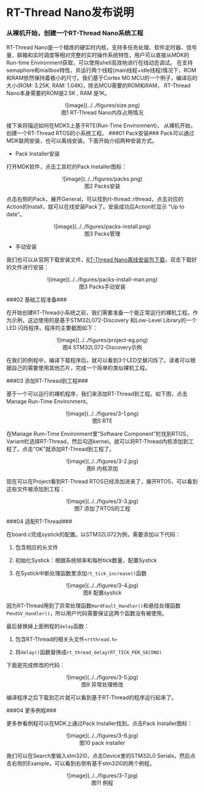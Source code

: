 # RT-Thread Nano发布说明 #

### 从裸机开始，创建一个RT-Thread Nano系统工程 ###
RT-Thread Nano是一个精炼的硬实时内核，支持多任务处理、软件定时器、信号量、邮箱和实时调度等相对完整的实时操作系统特性，用户可以直接从MDK的Run-time Environment获取，可以使用shell高效地进行在线动态调试。
在支持semaphore和mailbox特性，并运行两个线程(main线程+idle线程)情况下，ROM和RAM依然保持着极小的尺寸。我们基于Cortex M0 MCU的一个例子，编译后的大小(ROM: 3.25K, RAM: 1.04K)，除去MCU需要的ROM和RAM， RT-Thread Nano本身需要的ROM是2.5K , RAM 是1K。

<center>![image](../../figures/size.png)</center>
<center>图1 RT-Thread Nano内存占用情况 </center>

接下来将描述如何在MDK5上基于RTE(Run-Time Environment)， 从裸机开始，创建一个RT-Thread RTOS的小系统工程。
###01 Pack安装###
Pack可以通过MDK联网安装，也可以离线安装。下面开始介绍两种安装方式。

- Pack Installer安装

打开MDK软件，点击工具栏的Pack Installer图标：

<center>![image](../../figures/packs.png)</center>
<center>图2 Packs安装</center>

点击右侧的Pack，展开General，可以找到rt-thread::rthread，点击对应的Action的Install，就可以在线安装Pack了。安装成功后Action栏显示 ”Up to date”。

<center>![image](../../figures/packs-install.png)</center>
<center>图3 Packs管理</center>

- 手动安装

我们也可以从官网下载安装文件，[RT-Thread Nano离线安装包下载](http://download.rt-thread.org/download/mdk/rt-thread.rtthread.2.1.1.pack)，双击下载好的文件进行安装：

<center>![image](../../figures/packs-install-man.png)</center>
<center>图3 Packs手动安装</center>

###02 基础工程准备###

在开始创建RT-Thread小系统之前，我们需要准备一个能正常运行的裸机工程。作为示例，这边使用的是基于STM32L072-Discovery 和Low-Level Library的一个LED 闪烁程序。程序的主要截图如下：

<center>![image](../../figures/project-eg.png)</center>
<center>图4 STM32L072-Discovery示例</center>

在我们的例程中，编译下载程序后，就可以看到3个LED交替闪烁了。读者可以根据自己的需要使用其他芯片，完成一个简单的类似裸机工程。

###03 添加RT-Thread到工程###

基于一个可以运行的裸机程序，我们来添加RT-Thread到工程。如下图，点击Manage Run-Time Environment。

<center>![image](../../figures/3-1.png)</center>
<center>图5 RTE</center>

在Manage Rum-Time Environment里”Software Component”栏找到RTOS，Variant栏选择RT-Thread，然后勾选kernel。就可以将RT-Thread内核添加到工程了。点击”OK”就添加RT-Thread到工程了。

<center>![image](../../figures/3-2.jpg)</center>
<center>图6 内核添加</center>

现在可以在Project看到RT-Thread RTOS已经添加进来了，展开RTOS，可以看到这些文件被添加到工程：

<center>![image](../../figures/3-3.jpg)</center>
<center>图7 添加了RTOS的工程</center>

###04 适配RT-Thread###

在board.c完成systick的配置。以STM32L072为例，需要添加以下代码：

1. 包含相应的头文件

2. 初始化Systick：根据系统频率和每秒tick数量，配置Systick

3. 在Systick中断处理函数里添加`rt_tick_increase()`函数

<center>![image](../../figures/3-4.jpg)</center>
<center>图8 配置systick</center>

因为RT-Thread用到了异常处理函数`HardFault_Handler()`和悬挂处理函数`PendSV_Handler()`，所以用户代码需要保证这两个函数没有被使用。

最后替换掉上面例程的`delay`函数：

1. 包含RT-Thread的相关头文件`<rtthread.h>`

2. 将`delay()`函数替换成`rt_thread_delay(RT_TICK_PER_SECOND)`

下面是完成修改的代码：

<center>![image](../../figures/3-5.jpg)</center>
<center>图9 异常处理修改</center>

编译程序之后下载到芯片就可以看到基于RT-Thread的程序运行起来了。

###04 更多例程###

更多参看例程可以在MDK上通过Pack Installer找到。点击Pack Installer图标：

<center>![image](../../figures/3-6.jpg)</center>
<center>图10 pack installer</center>

我们可以在Search里输入stm32l0，点击Device里的STM32L0 Serials，然后点击右侧的Example，可以看到右侧有基于stm32l0的两个例程。

<center>![image](../../figures/3-7.jpg)</center>
<center>图11 例程</center>













